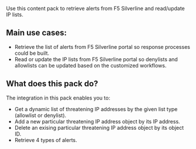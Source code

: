 Use this content pack to retrieve alerts from F5 Silverline and read/update IP lists.

## Main use cases:
* Retrieve the list of alerts from F5 Silverline portal so response processes could be built.
* Read or update the IP lists from F5 Silverline portal so denylists and allowlists can be updated based on the customized workflows.
 
## What does this pack do?
The integration in this pack enables you to:
* Get a dynamic list of threatening IP addresses by the given list type (allowlist or denylist).
* Add a new particular threatening IP address object by its IP address.
* Delete an exising particular threatening IP address object by its object ID.
* Retrieve 4 types of alerts. 
